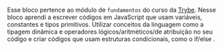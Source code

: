 Esse bloco pertence ao módulo de `fundamentos` do curso da [Trybe](https://www.betrybe.com/). Nesse bloco aprendi a escrever códigos em JavaScript que usam variáveis, constantes e tipos primitivos. Utilizar conceitos da linguagem como a tipagem dinâmica e operadores lógicos/aritméticos/de atribuição no seu código e criar códigos que usam estruturas condicionais, como o if/else .
